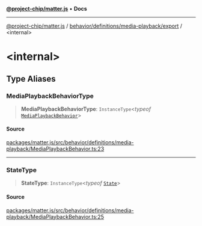 [**@project-chip/matter.js**](../../../../../README.md) • **Docs**

***

[@project-chip/matter.js](../../../../../modules.md) / [behavior/definitions/media-playback/export](../README.md) / \<internal\>

# \<internal\>

## Type Aliases

### MediaPlaybackBehaviorType

> **MediaPlaybackBehaviorType**: `InstanceType`\<*typeof* [`MediaPlaybackBehavior`](../README.md#mediaplaybackbehavior)\>

#### Source

[packages/matter.js/src/behavior/definitions/media-playback/MediaPlaybackBehavior.ts:23](https://github.com/project-chip/matter.js/blob/7a8cbb56b87d4ccf34bec5a9a95ab40a1711324f/packages/matter.js/src/behavior/definitions/media-playback/MediaPlaybackBehavior.ts#L23)

***

### StateType

> **StateType**: `InstanceType`\<*typeof* [`State`](../classes/MediaPlaybackServer.md#state-1)\>

#### Source

[packages/matter.js/src/behavior/definitions/media-playback/MediaPlaybackBehavior.ts:25](https://github.com/project-chip/matter.js/blob/7a8cbb56b87d4ccf34bec5a9a95ab40a1711324f/packages/matter.js/src/behavior/definitions/media-playback/MediaPlaybackBehavior.ts#L25)
